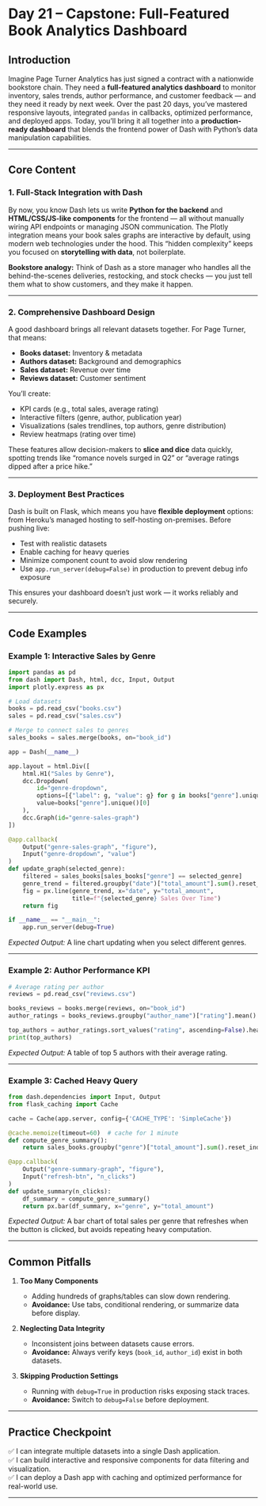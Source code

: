 # Day 21 – Capstone: Full-Featured Book Analytics Dashboard

## Introduction

Imagine Page Turner Analytics has just signed a contract with a nationwide bookstore chain. They need a **full-featured analytics dashboard** to monitor inventory, sales trends, author performance, and customer feedback — and they need it ready by next week. Over the past 20 days, you’ve mastered responsive layouts, integrated `pandas` in callbacks, optimized performance, and deployed apps. Today, you’ll bring it all together into a **production-ready dashboard** that blends the frontend power of Dash with Python’s data manipulation capabilities.

---

## Core Content

### 1. Full-Stack Integration with Dash
By now, you know Dash lets us write **Python for the backend** and **HTML/CSS/JS-like components** for the frontend — all without manually wiring API endpoints or managing JSON communication. The Plotly integration means your book sales graphs are interactive by default, using modern web technologies under the hood. This “hidden complexity” keeps you focused on **storytelling with data**, not boilerplate.

**Bookstore analogy:** Think of Dash as a store manager who handles all the behind-the-scenes deliveries, restocking, and stock checks — you just tell them what to show customers, and they make it happen.

---

### 2. Comprehensive Dashboard Design
A good dashboard brings all relevant datasets together. For Page Turner, that means:
- **Books dataset:** Inventory & metadata
- **Authors dataset:** Background and demographics
- **Sales dataset:** Revenue over time
- **Reviews dataset:** Customer sentiment

You’ll create:
- KPI cards (e.g., total sales, average rating)
- Interactive filters (genre, author, publication year)
- Visualizations (sales trendlines, top authors, genre distribution)
- Review heatmaps (rating over time)

These features allow decision-makers to **slice and dice** data quickly, spotting trends like “romance novels surged in Q2” or “average ratings dipped after a price hike.”

---

### 3. Deployment Best Practices
Dash is built on Flask, which means you have **flexible deployment** options: from Heroku’s managed hosting to self-hosting on-premises. Before pushing live:
- Test with realistic datasets
- Enable caching for heavy queries
- Minimize component count to avoid slow rendering
- Use `app.run_server(debug=False)` in production to prevent debug info exposure

This ensures your dashboard doesn’t just work — it works reliably and securely.

---

## Code Examples

### Example 1: Interactive Sales by Genre
```python
import pandas as pd
from dash import Dash, html, dcc, Input, Output
import plotly.express as px

# Load datasets
books = pd.read_csv("books.csv")
sales = pd.read_csv("sales.csv")

# Merge to connect sales to genres
sales_books = sales.merge(books, on="book_id")

app = Dash(__name__)

app.layout = html.Div([
    html.H1("Sales by Genre"),
    dcc.Dropdown(
        id="genre-dropdown",
        options=[{"label": g, "value": g} for g in books["genre"].unique()],
        value=books["genre"].unique()[0]
    ),
    dcc.Graph(id="genre-sales-graph")
])

@app.callback(
    Output("genre-sales-graph", "figure"),
    Input("genre-dropdown", "value")
)
def update_graph(selected_genre):
    filtered = sales_books[sales_books["genre"] == selected_genre]
    genre_trend = filtered.groupby("date")["total_amount"].sum().reset_index()
    fig = px.line(genre_trend, x="date", y="total_amount",
                  title=f"{selected_genre} Sales Over Time")
    return fig

if __name__ == "__main__":
    app.run_server(debug=True)
```
*Expected Output:* A line chart updating when you select different genres.

---

### Example 2: Author Performance KPI
```python
# Average rating per author
reviews = pd.read_csv("reviews.csv")

books_reviews = books.merge(reviews, on="book_id")
author_ratings = books_reviews.groupby("author_name")["rating"].mean().reset_index()

top_authors = author_ratings.sort_values("rating", ascending=False).head(5)
print(top_authors)
```
*Expected Output:* A table of top 5 authors with their average rating.

---

### Example 3: Cached Heavy Query
```python
from dash.dependencies import Input, Output
from flask_caching import Cache

cache = Cache(app.server, config={'CACHE_TYPE': 'SimpleCache'})

@cache.memoize(timeout=60)  # cache for 1 minute
def compute_genre_summary():
    return sales_books.groupby("genre")["total_amount"].sum().reset_index()

@app.callback(
    Output("genre-summary-graph", "figure"),
    Input("refresh-btn", "n_clicks")
)
def update_summary(n_clicks):
    df_summary = compute_genre_summary()
    return px.bar(df_summary, x="genre", y="total_amount")
```
*Expected Output:* A bar chart of total sales per genre that refreshes when the button is clicked, but avoids repeating heavy computation.

---

## Common Pitfalls

1. **Too Many Components**
   - Adding hundreds of graphs/tables can slow down rendering.
   - **Avoidance:** Use tabs, conditional rendering, or summarize data before display.

2. **Neglecting Data Integrity**
   - Inconsistent joins between datasets cause errors.
   - **Avoidance:** Always verify keys (`book_id`, `author_id`) exist in both datasets.

3. **Skipping Production Settings**
   - Running with `debug=True` in production risks exposing stack traces.
   - **Avoidance:** Switch to `debug=False` before deployment.

---

## Practice Checkpoint

✅ I can integrate multiple datasets into a single Dash application.  
✅ I can build interactive and responsive components for data filtering and visualization.  
✅ I can deploy a Dash app with caching and optimized performance for real-world use.

---